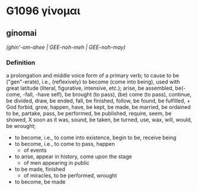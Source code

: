 # G1096 γίνομαι

## gínomai

_(ghin'-om-ahee | GEE-noh-meh | GEE-noh-may)_

### Definition

a prolongation and middle voice form of a primary verb; to cause to be ("gen"-erate), i.e., (reflexively) to become (come into being), used with great latitude (literal, figurative, intensive, etc.); arise, be assembled, be(-come, -fall, -have self), be brought (to pass), (be) come (to pass), continue, be divided, draw, be ended, fall, be finished, follow, be found, be fulfilled, + God forbid, grow, happen, have, be kept, be made, be married, be ordained to be, partake, pass, be performed, be published, require, seem, be showed, X soon as it was, sound, be taken, be turned, use, wax, will, would, be wrought; 

- to become, i.e., to come into existence, begin to be, receive being
- to become, i.e., to come to pass, happen
  - of events
- to arise, appear in history, come upon the stage
  - of men appearing in public
- to be made, finished
  - of miracles, to be performed, wrought
- to become, be made
